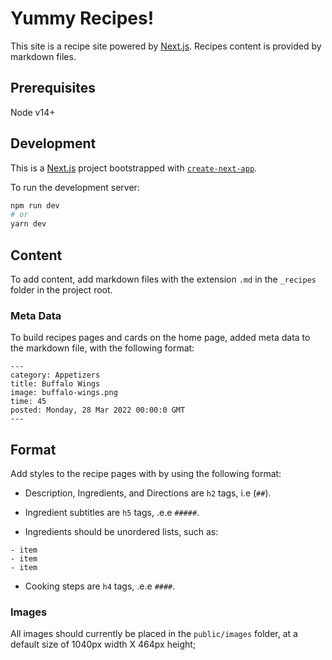 # Yummy Recipes!

This site is a recipe site powered by [Next.js](https://nextjs.org/). Recipes content is provided by markdown files.

## Prerequisites

Node v14+

## Development

This is a [Next.js](https://nextjs.org/) project bootstrapped with [`create-next-app`](https://github.com/vercel/next.js/tree/canary/packages/create-next-app).

To run the development server:

```bash
npm run dev
# or
yarn dev
```

## Content

To add content, add markdown files with the extension `.md` in the `_recipes` folder in the project root.

### Meta Data

To build recipes pages and cards on the home page, added meta data to the markdown file, with the following format:

```
---
category: Appetizers
title: Buffalo Wings
image: buffalo-wings.png
time: 45
posted: Monday, 28 Mar 2022 00:00:0 GMT
---
```

## Format

Add styles to the recipe pages with by using the following format:

- Description, Ingredients, and Directions are `h2` tags, i.e (`##`).

- Ingredient subtitles are `h5` tags, .e.e `#####`.

- Ingredients should be unordered lists, such as:

```
- item
- item
- item
```

- Cooking steps are `h4` tags, .e.e `####`.

### Images

All images should currently be placed in the `public/images` folder, at a default size of 1040px width X 464px height;
